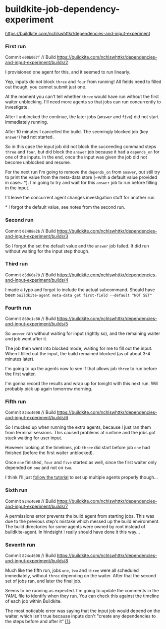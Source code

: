 # buildkite-job-dependency-experiment

https://buildkite.com/nchlswhttkr/dependencies-and-input-experiment

### First run

Commit `e00b067f` // Build https://buildkite.com/nchlswhttkr/dependencies-and-input-experiment/builds/2

I provisioned one agent for this, and it seemed to run linearly.

Yep, inputs do not block `three` and `four` from running! All fields need to filled out though, you cannot submit just one.

At the moment you can't tell whether `three` would have run without the first waiter unblocking. I'll need more agents so that jobs can run concurrently to investigate.

After I unblocked the continue, the later jobs (`answer` and `five`) did not start immediately running.

After 10 minutes I cancelled the build. The seemingly blocked job (key `answer`) had not started.

So in this case the input job did not block the succeeding command steps `three` and `four`, but did block the `answer` job because it had a `depends_on` for one of the inputs. In the end, once the input was given the job did not become unblocked and resume.

For the next run I'm going to remove the `depends_on` from `answer`, but still try to print the value from the meta-data store (~with a default value provided in case~ *). I'm going to try and wait for this `answer` job to run before filling in the input.

I'll leave the concurrent agent changes investigation stuff for another run.

\* I forgot the default value, see notes from the second run.

### Second run

Commit `02488e2b` // Build https://buildkite.com/nchlswhttkr/dependencies-and-input-experiment/builds/3

So I forgot the set the default value and the `answer` job failed. It did run without waiting for the input step though.

### Third run

Commit `d5d66a79` // Build https://buildkite.com/nchlswhttkr/dependencies-and-input-experiment/builds/4

I made a typo and forgot to include the actual subcommand. Should have been `buildkite-agent meta-data get first-field --default "NOT SET"`

### Fourth run

Commit `869c1c80` // Build https://buildkite.com/nchlswhttkr/dependencies-and-input-experiment/builds/5

So `answer` ran without waiting for input (rightly so), and the remaining waiter and job went after it.

The job then went into blocked mode, waiting for me to fill out the input. When I filled out the input, the build remained blocked (as of about 3-4 minutes later).

I'm going to up the agents now to see if that allows job `three` to run before the first waiter.

I'm gonna record the results and wrap up for tonight with this next run. Will probably pick up again tomorrow morning.

### Fifth run

Commit `824c4698` // Build https://buildkite.com/nchlswhttkr/dependencies-and-input-experiment/builds/6

So I mucked up when running the extra agents, because I just ran them from terminal sessions. This caused problems at runtime and the jobs got stuck waiting for user input.

However looking at the timelines, job `three` did start before job `one` had finished (before the first waiter unblocked).

Once `one` finished, `four` and `five` started as well, since the first waiter only depended on `one` and not on `two`.

I think I'll just [follow the tutorial](https://buildkite.com/docs/tutorials/parallel-builds#running-multiple-agents) to set up multiple agents properly though...

### Sixth run

Commit `824c4698` // Build https://buildkite.com/nchlswhttkr/dependencies-and-input-experiment/builds/7

A permissions error prevents the build agent from starting jobs. This was due to the previous step's mistake which messed up the build environment. The build directories for some agents were owned by root instead of buildkite-agent. In hindsight I really should have done it this way...

### Seventh run

Commit `824c4698` // Build https://buildkite.com/nchlswhttkr/dependencies-and-input-experiment/builds/8

Much like the fifth run, jobs `one`, `two` and `three` were all scheduled immediately, without `three` depending on the waiter. After that the second set of jobs ran, and later the final job.

Seems to be running as expected. I'm going to update the comments in the YAML file to identify when they run. You can check this against the timeline of each job within Buildkite.

The most noticable error was saying that the input job would depend on the waiter, which isn't true because inputs don't "create any dependencies to the steps before and after it" [[1]](https://buildkite.com/docs/pipelines/input-step).
